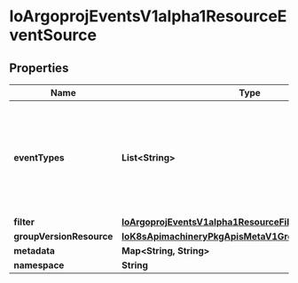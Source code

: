 
# IoArgoprojEventsV1alpha1ResourceEventSource

## Properties
Name | Type | Description | Notes
------------ | ------------- | ------------- | -------------
**eventTypes** | **List&lt;String&gt;** | EventTypes is the list of event type to watch. Possible values are - ADD, UPDATE and DELETE. |  [optional]
**filter** | [**IoArgoprojEventsV1alpha1ResourceFilter**](IoArgoprojEventsV1alpha1ResourceFilter.md) |  |  [optional]
**groupVersionResource** | [**IoK8sApimachineryPkgApisMetaV1GroupVersionResource**](IoK8sApimachineryPkgApisMetaV1GroupVersionResource.md) |  |  [optional]
**metadata** | **Map&lt;String, String&gt;** |  |  [optional]
**namespace** | **String** |  |  [optional]



